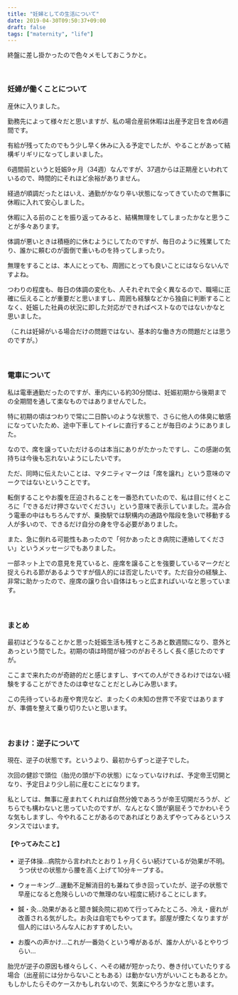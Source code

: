 ```yaml
---
title: "妊婦としての生活について"
date: 2019-04-30T09:50:37+09:00
draft: false
tags: ["maternity", "life"]
---
```


終盤に差し掛かったので色々メモしておこうかと。<!--more-->

 

### 妊婦が働くことについて

産休に入りました。

勤務先によって様々だと思いますが、私の場合産前休暇は出産予定日を含め6週間です。

有給が残ってたのでもう少し早く休みに入る予定でしたが、やることがあって結構ギリギリになってしまいました。

6週間前というと妊娠9ヶ月（34週）なんですが、37週からは正期産といわれているので、時間的にそれほど余裕がありません。

経過が順調だったとはいえ、通勤がかなり辛い状態になってきていたので無事に休暇に入れて安心しました。

休暇に入る前のことを振り返ってみると、結構無理をしてしまったかなと思うことが多々あります。

体調が悪いときは積極的に休むようにしてたのですが、毎日のように残業してたり、誰かに頼むのが面倒で重いものを持ってしまったり。

無理をすることは、本人にとっても、周囲にとっても良いことにはならないんですよね。

つわりの程度も、毎日の体調の変化も、人それぞれで全く異なるので、職場に正確に伝えることが重要だと思いますし、周囲も経験などから独自に判断することなく、妊娠した社員の状況に即した対応ができればベストなのではないかなと思いました。

（これは妊婦がいる場合だけの問題ではない、基本的な働き方の問題だとは思うのですが。）

　

### 電車について

私は電車通勤だったのですが、車内にいる約30分間は、妊娠初期から後期までの全期間を通して楽なものではありませんでした。

特に初期の頃はつわりで常に二日酔いのような状態で、さらに他人の体臭に敏感になっていたため、途中下車してトイレに直行することが毎日のようにありました。

なので、席を譲っていただけるのは本当にありがたかったですし、この感謝の気持ちは今後も忘れないようにしたいです。

ただ、同時に伝えたいことは、マタニティマークは「席を譲れ」という意味のマークではないということです。

転倒することやお腹を圧迫されることを一番恐れていたので、私は目に付くところに「できるだけ押さないでください」という意味で表示していました。混み合う電車の中はもちろんですが、乗換駅では駅構内の通路や階段を急いで移動する人が多いので、できるだけ自分の身を守る必要がありました。

また、急に倒れる可能性もあったので「何かあったとき病院に連絡してください」というメッセージでもありました。

一部ネット上での意見を見ていると、座席を譲ることを強要しているマークだと捉えられる節があるようですが個人的には否定したいです。ただ自分の経験上、非常に助かったので、座席の譲り合い自体はもっと広まればいいなと思っています。

　

### まとめ

最初はどうなることかと思った妊娠生活も残すところあと数週間になり、意外とあっという間でした。初期の頃は時間が経つのがおそろしく長く感じたのですが。

ここまで来れたのが奇跡的だと感じますし、すべての人ができるわけではない経験をすることができたのは幸せなことだとしみじみ思います。

この先待っているお産や育児など、まったくの未知の世界で不安ではありますが、準備を整えて乗り切りたいと思います。

　

### おまけ：逆子について

現在、逆子の状態です。というより、最初からずっと逆子でした。

次回の健診で頭位（胎児の頭が下の状態）になっていなければ、予定帝王切開となり、予定日より少し前に産むことになります。

私としては、無事に産まれてくれれば自然分娩であろうが帝王切開だろうが、どちらでも構わないと思っていたのですが、なんとなく頭が窮屈そうでかわいそうな気もしますし、今やれることがあるのであればとりあえずやってみるというスタンスではいます。

#### 【やってみたこと】

- 逆子体操…病院から言われたとおり１ヶ月くらい続けているが効果が不明。うつ伏せの状態から腰を高く上げて10分キープする。

- ウォーキング…運動不足解消目的も兼ねて歩き回っていたが、逆子の状態で早産になると危険らしいので無理のない程度に続けることにします。

- 鍼・灸…効果があると聞き鍼灸院に初めて行ってみたところ、冷え・疲れが改善される気がした。お灸は自宅でもやってます。部屋が煙たくなりますが個人的にはいろんな人におすすめしたい。

- お腹への声かけ…これが一番効くという噂があるが、誰か人がいるとやりづらい…

胎児が逆子の原因も様々らしく、へその緒が短かったり、巻き付いていたりする場合（出産前には分からないこともある）は動かない方がいいこともあるとか。もしかしたらそのケースかもしれないので、気楽にやろうかなと思います。

 